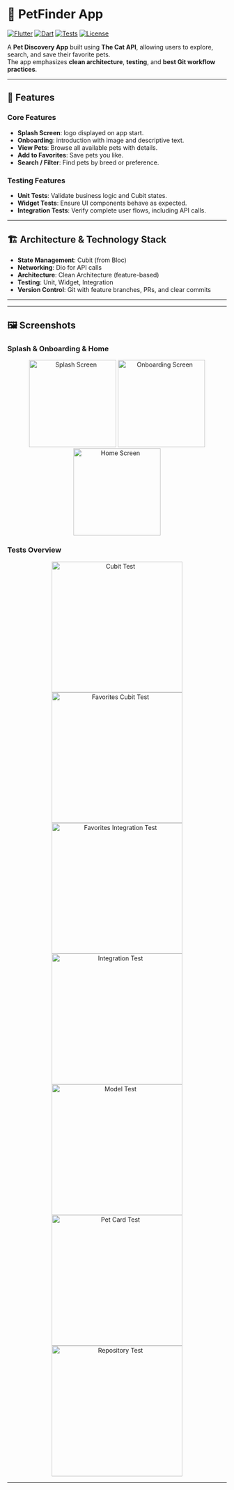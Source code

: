 # 🐾 PetFinder App

[![Flutter](https://img.shields.io/badge/Flutter-3.10-blue?logo=flutter)](https://flutter.dev/)
[![Dart](https://img.shields.io/badge/Dart-3.1-blue?logo=dart)](https://dart.dev/)
[![Tests](https://img.shields.io/badge/Tests-Passing-brightgreen)](#tests)
[![License](https://img.shields.io/badge/License-MIT-green)](LICENSE)

A **Pet Discovery App** built using **The Cat API**, allowing users to explore, search, and save their favorite pets.  
The app emphasizes **clean architecture**, **testing**, and **best Git workflow practices**.

---

## 📌 Features

### Core Features
- **Splash Screen**: logo displayed on app start.
- **Onboarding**: introduction with image and descriptive text.
- **View Pets**: Browse all available pets with details.
- **Add to Favorites**: Save pets you like.
- **Search / Filter**: Find pets by breed or preference.

### Testing Features
- **Unit Tests**: Validate business logic and Cubit states.
- **Widget Tests**: Ensure UI components behave as expected.
- **Integration Tests**: Verify complete user flows, including API calls.

---

## 🏗️ Architecture & Technology Stack

- **State Management**: Cubit (from Bloc)  
- **Networking**: Dio for API calls  
- **Architecture**: Clean Architecture (feature-based)  
- **Testing**: Unit, Widget, Integration  
- **Version Control**: Git with feature branches, PRs, and clear commits  

---


---

## 🖼️ Screenshots

### Splash & Onboarding & Home
<div align="center">
  <img width="200" src="https://github.com/user-attachments/assets/04791d16-e26e-4e60-9f77-058ef5363598" alt="Splash Screen" />
  <img width="200" src="https://github.com/user-attachments/assets/b51ae7b6-e250-4954-9ca7-6c5cef8fa3ea" alt="Onboarding Screen" />
  <img width="200" src="https://github.com/user-attachments/assets/8e85ed7a-5a05-4e05-aaac-3338a9017d8b" alt="Home Screen" />
</div>

### Tests Overview
<div align="center">
  <img width="300" src="https://github.com/user-attachments/assets/69bab27d-5cb9-4f1b-8a0c-0b6095a21928" alt="Cubit Test" />
  <img width="300" src="https://github.com/user-attachments/assets/a39f8336-d747-4fab-a387-9e857293d292" alt="Favorites Cubit Test" />
  <img width="300" src="https://github.com/user-attachments/assets/9fd79c8d-5dba-4a74-839c-93fac0f744d6" alt="Favorites Integration Test" />
  <img width="300" src="https://github.com/user-attachments/assets/20aaaea4-6ccb-42ba-b4f6-788d51db4f94" alt="Integration Test" />
  <img width="300" src="https://github.com/user-attachments/assets/7164efc3-d474-44ed-90b0-f86d0f3a3344" alt="Model Test" />
  <img width="300" src="https://github.com/user-attachments/assets/42d0e765-47f8-4445-90b7-68f6f7806707" alt="Pet Card Test" />
  <img width="300" src="https://github.com/user-attachments/assets/76392dd6-39b5-4ced-9feb-da99d1160cbb" alt="Repository Test" />
</div>

---



